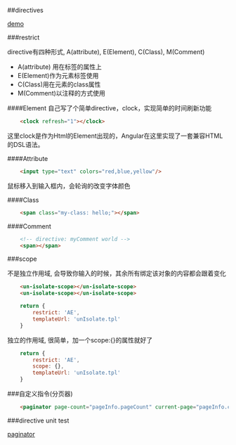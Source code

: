 ##directives

[demo](http://127.0.0.1:8080/directives/directive.html)

###restrict

directive有四种形式, A(attribute), E(Element), C(Class), M(Comment)
* A(attribute) 用在标签的属性上
* E(Element)作为元素标签使用
* C(Class)用在元素的class属性
* M(Comment)以注释的方式使用

####Element
自己写了个简单directive，clock，实现简单的时间刷新功能

```html
    <clock refresh="1"></clock>
```

这里clock是作为Html的Element出现的，Angular在这里实现了一套兼容HTML的DSL语法。

####Attribute

```html
    <input type="text" colors="red,blue,yellow"/>
```

鼠标移入到输入框内，会轮询的改变字体颜色


####Class

```html
    <span class="my-class: hello;"></span>
```



####Comment

```html
    <!-- directive: myComment world -->
    <span></span>
```

###scope

不是独立作用域, 会导致你输入的时候，其余所有绑定该对象的内容都会跟着变化
```html
    <un-isolate-scope></un-isolate-scope>
    <un-isolate-scope></un-isolate-scope>
```
```javascript
    return {
        restrict: 'AE',
        templateUrl: 'unIsolate.tpl'
    }
```

独立的作用域, 很简单，加一个scope:{}的属性就好了
```javascript
    return {
        restrict: 'AE',
        scope: {},
        templateUrl: 'unIsolate.tpl'
    }
```

###自定义指令(分页器)
```html
    <paginator page-count="pageInfo.pageCount" current-page="pageInfo.currentPage" on-select-page="selectPage(page)"></paginator>
```


###directive unit test

[paginator](./tests/unit-test/directives/directiveSpec.js)

